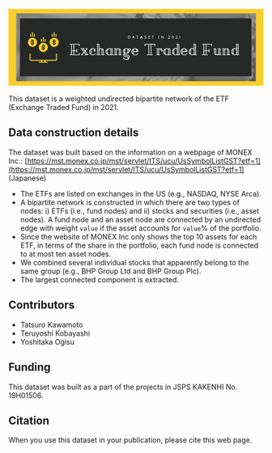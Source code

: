 ![ETF (Exchange Traded Fund) dataset in 2021](logo_ETF.png)

This dataset is a weighted undirected bipartite network of the ETF (Exchange Traded Fund) in 2021. 


## Data construction details
The dataset was built based on the information on a webpage of MONEX Inc.: 
[https://mst.monex.co.jp/mst/servlet/ITS/ucu/UsSymbolListGST?etf=1](https://mst.monex.co.jp/mst/servlet/ITS/ucu/UsSymbolListGST?etf=1) (Japanese)

- The ETFs are listed on exchanges in the US (e.g., NASDAQ, NYSE Arca). 
- A bipartite network is constructed in which there are two types of nodes: i) ETFs (i.e., fund nodes) and ii) stocks and securities (i.e., asset nodes). A fund node and an asset node are connected by an undirected edge with weight `value` if the asset accounts for `value`% of the portfolio.
- Since the website of MONEX Inc only shows the top 10 assets for each ETF, in terms of the share in the portfolio, each fund node is connected to at most ten asset nodes. 
- We combined several individual stocks that apparently belong to the same group (e.g., BHP Group Ltd and BHP Group Plc). 
- The largest connected component is extracted.

## Contributors
- Tatsuro Kawamoto
- Teruyoshi Kobayashi
- Yoshitaka Ogisu

## Funding
This dataset was built as a part of the projects in JSPS KAKENHI No. 19H01506.

## Citation
When you use this dataset in your publication, please cite this web page.

